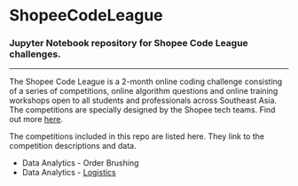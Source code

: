 # ShopeeCodeLeague
### Jupyter Notebook repository for Shopee Code League challenges. 
---
The Shopee Code League is a 2-month online coding challenge consisting of a series of competitions, online algorithm questions and online training workshops open to all students and professionals across Southeast Asia. The competitions are specially designed by the Shopee tech teams. Find out more <a href='https://careers.shopee.sg/codeleague/'>here</a>.

The competitions included in this repo are listed here. They link to the competition descriptions and data.  
<ul>
  <li> Data Analytics - Order Brushing </li>
  <li> Data Analytics - <a href = 'https://www.kaggle.com/c/open-shopee-code-league-logistic/overview'>Logistics</a> </li>
</ul>

